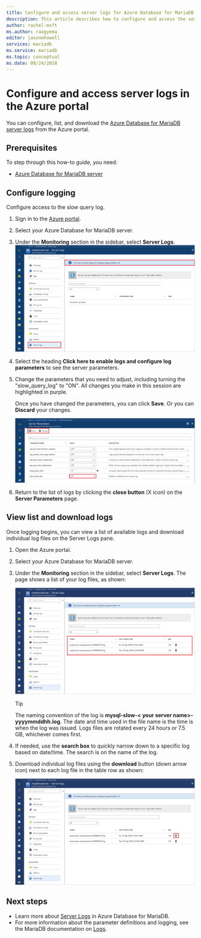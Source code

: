 ```yaml
---
title: Configure and access server logs for Azure Database for MariaDB in Azure Portal
description: This article describes how to configure and access the server logs in Azure Database for MariaDB from the Azure Portal.
author: rachel-msft
ms.author: raagyema
editor: jasonwhowell
services: mariadb
ms.service: mariadb
ms.topic: conceptual
ms.date: 09/24/2018
---
```


# Configure and access server logs in the Azure portal

You can configure, list, and download the [Azure Database for MariaDB server logs](concepts-server-logs.md) from the Azure portal.

## Prerequisites
To step through this how-to guide, you need:
- [Azure Database for MariaDB server](quickstart-create-mariadb-server-database-using-azure-portal.md)

## Configure logging
Configure access to the slow query log. 

1. Sign in to the [Azure portal](http://portal.azure.com/).

2. Select your Azure Database for MariaDB server.

3. Under the **Monitoring** section in the sidebar, select **Server Logs**. 
   ![Select Server logs, Click to configure](./media/howto-configure-server-logs-in-portal/1-select-server-logs-configure.png)

4. Select the heading **Click here to enable logs and configure log parameters** to see the server parameters.

5. Change the parameters that you need to adjust, including turning the "slow_query_log" to "ON". All changes you make in this session are highlighted in purple. 

   Once you have changed the parameters, you can click **Save**. Or you can **Discard** your changes.

   ![Click save or discard](./media/howto-configure-server-logs-in-portal/3-save-discard.png)

6. Return to the list of logs by clicking the **close button** (X icon) on the **Server Parameters** page.

## View list and download logs
Once logging begins, you can view a list of available logs and download individual log files on the Server Logs pane. 

1. Open the Azure portal.

2. Select your Azure Database for MariaDB server.

3. Under the **Monitoring** section in the sidebar, select **Server Logs**. The page shows a list of your log files, as shown:

   ![List of Logs](./media/howto-configure-server-logs-in-portal/4-server-logs-list.png)

   > [!TIP]
   > The naming convention of the log is **mysql-slow-< your server name>-yyyymmddhh.log**. The date and time used in the file name is the time is when the log was issued. Logs files are rotated every 24 hours or 7.5 GB, whichever comes first.

4. If needed, use the **search box** to quickly narrow down to a specific log based on date/time. The search is on the name of the log.

5. Download individual log files using the **download** button (down arrow icon) next to each log file in the table row as shown:

   ![Click download icon](./media/howto-configure-server-logs-in-portal/5-download.png)

## Next steps
- Learn more about [Server Logs](concepts-server-logs.md) in Azure Database for MariaDB.
- For more information about the parameter definitions and logging, see the MariaDB documentation on [Logs](https://mariadb.com/kb/en/library/slow-query-log-overview/).

<!-- - See [Access Server Logs in CLI](howto-configure-server-logs-in-cli.md) to learn how to download logs programmatically. -->